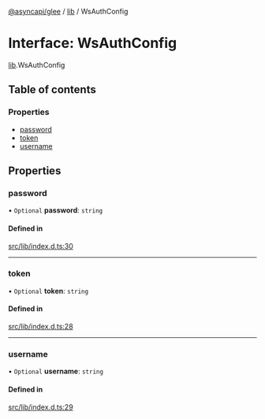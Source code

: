 [@asyncapi/glee](../README.md) / [lib](../modules/lib.md) / WsAuthConfig

# Interface: WsAuthConfig

[lib](../modules/lib.md).WsAuthConfig

## Table of contents

### Properties

- [password](lib.WsAuthConfig.md#password)
- [token](lib.WsAuthConfig.md#token)
- [username](lib.WsAuthConfig.md#username)

## Properties

### password

• `Optional` **password**: `string`

#### Defined in

[src/lib/index.d.ts:30](https://github.com/asyncapi/glee/blob/37c6c45/src/lib/index.d.ts#L30)

___

### token

• `Optional` **token**: `string`

#### Defined in

[src/lib/index.d.ts:28](https://github.com/asyncapi/glee/blob/37c6c45/src/lib/index.d.ts#L28)

___

### username

• `Optional` **username**: `string`

#### Defined in

[src/lib/index.d.ts:29](https://github.com/asyncapi/glee/blob/37c6c45/src/lib/index.d.ts#L29)
